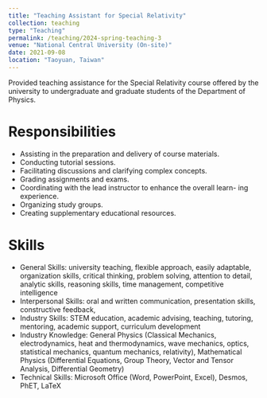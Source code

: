 ```yaml
---
title: "Teaching Assistant for Special Relativity"
collection: teaching
type: "Teaching"
permalink: /teaching/2024-spring-teaching-3
venue: "National Central University (On-site)"
date: 2021-09-08
location: "Taoyuan, Taiwan"
---
```


Provided teaching assistance for the Special Relativity course offered by the university to undergraduate and graduate students of the Department of Physics.

Responsibilities
======
* Assisting in the preparation and delivery of course materials.
* Conducting tutorial sessions.
* Facilitating discussions and clarifying complex concepts.
* Grading assignments and exams.
* Coordinating with the lead instructor to enhance the overall learn- ing experience.
* Organizing study groups.
* Creating supplementary educational resources.

Skills
======
* General Skills: university teaching, flexible approach, easily adaptable, organization skills, critical thinking, problem solving, attention to detail, analytic skills, reasoning skills, time management, competitive intelligence
* Interpersonal Skills: oral and written communication, presentation skills, constructive feedback, 
* Industry Skills: STEM education, academic advising, teaching, tutoring, mentoring, academic support, curriculum development
* Industry Knowledge: General Physics (Classical Mechanics, electrodynamics, heat and thermodynamics, wave mechanics, optics, statistical mechanics, quantum mechanics, relativity), Mathematical Physics (Differential Equations, Group Theory, Vector and Tensor Analysis, Differential Geometry)
* Technical Skills: Microsoft Office (Word, PowerPoint, Excel), Desmos, PhET, LaTeX 